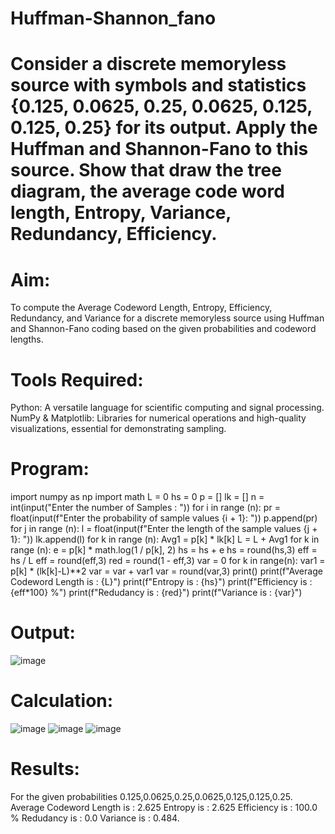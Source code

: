 # Huffman-Shannon_fano
# Consider a discrete memoryless source with symbols and statistics {0.125, 0.0625, 0.25, 0.0625, 0.125, 0.125, 0.25} for its output. Apply the Huffman and Shannon-Fano to this source. Show that draw the tree diagram, the average code word length, Entropy, Variance, Redundancy, Efficiency.
# Aim:
To compute the Average Codeword Length, Entropy, Efficiency, Redundancy, and Variance
for a discrete memoryless source using Huffman and Shannon-Fano coding based on the
given probabilities and codeword lengths.

# Tools Required:
Python: A versatile language for scientific computing and signal processing.
NumPy & Matplotlib: Libraries for numerical operations and high-quality visualizations,
essential for demonstrating sampling.
# Program:

import numpy as np
import math
L = 0
hs = 0
p = []
lk = []
n = int(input("Enter the number of Samples : "))
for i in range (n):
pr = float(input(f"Enter the probability of sample values {i + 1}: "))
p.append(pr)
for j in range (n):
l = float(input(f"Enter the length of the sample values {j + 1}: "))
lk.append(l)
for k in range (n):
Avg1 = p[k] * lk[k]
L = L + Avg1
for k in range (n):
e = p[k] * math.log(1 / p[k], 2)
hs = hs + e
hs = round(hs,3)
eff = hs / L
eff = round(eff,3)
red = round(1 - eff,3)
var = 0
for k in range(n):
var1 = p[k] * (lk[k]-L)**2
var = var + var1
var = round(var,3)
print()
print(f"Average Codeword Length is : {L}")
print(f"Entropy is : {hs}")
print(f"Efficiency is : {eff*100} %")
print(f"Redudancy is : {red}")
print(f"Variance is : {var}")

# Output:
![image](https://github.com/user-attachments/assets/45d9d15b-44d6-4bd4-946c-083c72968e3f)

# Calculation:
![image](https://github.com/user-attachments/assets/33e5fa1b-80b8-4cbc-9ee4-2423dadfb8bd)
![image](https://github.com/user-attachments/assets/63d3b923-7765-4729-9a26-47093c17ffa1)
![image](https://github.com/user-attachments/assets/cae690d2-5753-4e02-b9bc-a73e4b3f7be8)

# Results:
For the given probabilities 0.125,0.0625,0.25,0.0625,0.125,0.125,0.25.
Average Codeword Length is : 2.625
Entropy is : 2.625
Efficiency is : 100.0 %
Redudancy is : 0.0
Variance is : 0.484.

